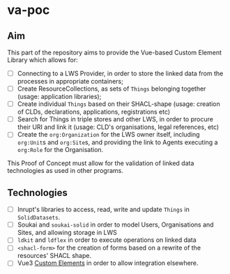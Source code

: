 # va-poc

## Aim

This part of the repository aims to provide the Vue-based Custom Element Library which allows for:

- [ ] Connecting to a LWS Provider, in order to store the linked data from the processes in appropriate containers;
- [ ] Create ResourceCollections, as sets of `Things` belonging together (usage: application libraries);
- [ ] Create individual `Things` based on their SHACL-shape (usage: creation of CLDs, declarations, applications, registrations etc)
- [ ] Search for Things in triple stores and other LWS, in order to procure their URI and link it (usage: CLD's organisations, legal references, etc)
- [ ] Create the `org:Organization` for the LWS owner itself, including `org:Unit`s and `org:Site`s, and providing the link to Agents executing a `org:Role` for the Organisation.

This Proof of Concept must allow for the validation of linked data technologies as used in other programs.

## Technologies

- [ ] Inrupt's libraries to access, read, write and update `Things` in `SolidDatasets`.
- [ ] Soukai and `soukai-solid` in order to model Users, Organisations and Sites, and allowing storage in LWS
- [ ] `ldkit` and `ldflex` in order to execute operations on linked data
- [ ] `<shacl-form>` for the creation of forms based on a rewrite of the resources' SHACL shape.
- [ ] Vue3 [Custom Elements](https://vuejs.org/guide/extras/web-components.html#building-custom-elements-with-vue) in order to allow integration elsewhere.